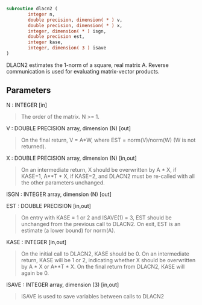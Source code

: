 ```fortran
subroutine dlacn2 (
        integer n,
        double precision, dimension( * ) v,
        double precision, dimension( * ) x,
        integer, dimension( * ) isgn,
        double precision est,
        integer kase,
        integer, dimension( 3 ) isave
)
```

DLACN2 estimates the 1-norm of a square, real matrix A.
Reverse communication is used for evaluating matrix-vector products.

## Parameters
N : INTEGER [in]
> The order of the matrix.  N >= 1.

V : DOUBLE PRECISION array, dimension (N) [out]
> On the final return, V = A\*W,  where  EST = norm(V)/norm(W)
> (W is not returned).

X : DOUBLE PRECISION array, dimension (N) [in,out]
> On an intermediate return, X should be overwritten by
> A \* X,   if KASE=1,
> A\*\*T \* X,  if KASE=2,
> and DLACN2 must be re-called with all the other parameters
> unchanged.

ISGN : INTEGER array, dimension (N) [out]

EST : DOUBLE PRECISION [in,out]
> On entry with KASE = 1 or 2 and ISAVE(1) = 3, EST should be
> unchanged from the previous call to DLACN2.
> On exit, EST is an estimate (a lower bound) for norm(A).

KASE : INTEGER [in,out]
> On the initial call to DLACN2, KASE should be 0.
> On an intermediate return, KASE will be 1 or 2, indicating
> whether X should be overwritten by A \* X  or A\*\*T \* X.
> On the final return from DLACN2, KASE will again be 0.

ISAVE : INTEGER array, dimension (3) [in,out]
> ISAVE is used to save variables between calls to DLACN2
